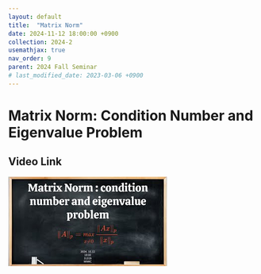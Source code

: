 ```yaml
---
layout: default
title:  "Matrix Norm"
date: 2024-11-12 18:00:00 +0900
collection: 2024-2
usemathjax: true
nav_order: 9
parent: 2024 Fall Seminar
# last_modified_date: 2023-03-06 +0900
---
```

# Matrix Norm: Condition Number and Eigenvalue Problem
<!-- ## <center> Abstract </center>
Francis Guthrie claimed in 1852 the four color problem. We
proof two essential lemmas and then solve six color problem. We expand
the proof of six color problem into five, four color problem. Kempe
published this proof in 1879. However the flaw was discovered in 1890
by Heawood. Although flawed, Kempe’s idea was used as one of a basic
tool. -->
## Video Link

[![Video Label](pictures/9_matrix.jpg)](https://www.youtube.com/watch?v=gGObo7XmBFE)

<!-- ## PDF Download -->

<!-- <a target='_blank' href='../2024-1/2024-1_download/crime.pdf'>What is Counting? PDF</a> -->